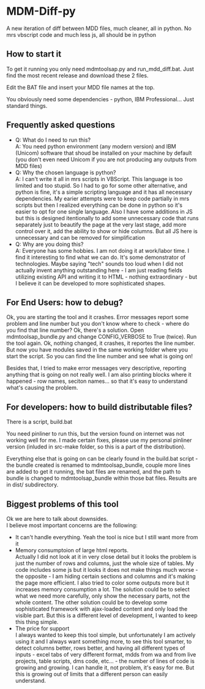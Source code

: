 # MDM-Diff-py
A new iteration of diff between MDD files, much cleaner, all in python. No mrs vbscript code and much less js, all should be in python

## How to start it
To get it running you only need mdmtoolsap.py and run_mdd_diff.bat. Just find the most recent release and download these 2 files.

Edit the BAT file and insert your MDD file names at the top.

You obviously need some dependencies - python, IBM Professional... Just standard things.

## Frequently asked questions
* Q: What do I need to run this?<br />A: You need python environment (any modern version) and IBM (Unicom) software that shoud be installed on your machine by default (you don't even need Unicom if you are not producing any outputs from MDD files)
* Q: Why the chosen language is python?<br />A: I can't write it all in mrs scripts in VBScript. This language is too limited and too stupid. So I had to go for some other alternative, and python is fine, it's a simple scripting language and it has all necessary dependencies. My earier attempts were to keep code partially in mrs scripts but then I realized everything can be done in python so it's easier to opt for one single language. Also I have some additions in JS but this is designed itentionally to add some unnecessary code that runs separately just to beautify the page at the very last stage, add more control over it, add the ability to show or hide columns. But all JS here is unnecessary and can be removed for simplification
* Q: Why are you doing this?<br />A: Everyone has some hobbies. I am not doing it at work/labor time. I find it interesting to find what we can do. It's some demonstrator of technologies. Maybe saying "tech" sounds too loud when I did not actually invent anything outstanding here - I am just reading fields utilizing existing API and writing it to HTML - nothing extraordinary - but I believe it can be developed to more sophisticated shapes.

## For End Users: how to debug?
Ok, you are starting the tool and it crashes. Error messages report some problem and line number but you don't know where to check - where do you find that line number? Ok, there's a solution. Open mdmtoolsap_bundle.py and change CONFIG_VERBOSE to True (twice). Run the tool again. Ok, nothing changed, it crashes, it reportes the line number. But now you have modules saved in the same working folder where you start the script. So you can find the line number and see what is going on!

Besides that, I tried to make error messages very descriptive, reporting anything that is going on not really well. I am also printing blocks where it happened - row names, seciton names... so that it's easy to understand what's causing the problem.

## For developers: how to build distributable files?
There is a script, build.bat

You need pinliner to run this, but the version found on internet was not working well for me. I made certain fixes, please use my personal pinliner version (inluded in src-make folder, so this is a part of the distribution).

Everything else that is going on can be clearly found in the build.bat script - the bundle created is renamed to mdmtoolsap_bundle, couple more lines are added to get it running, the bat files are renamed, and the path to bundle is changed to mdmtoolsap_bundle within those bat files. Results are in dist/ subdirectory.

## Biggest problems of this tool
Ok we are here to talk about downsides.<br />I believe most important concerns are the following:
* It can't handle everything. Yeah the tool is nice but I still want more from it
* Memory consumptoion of large html reports.<br />Actually I did not look at it in very close detail but it looks the problem is just the number of rows and columns, just the whole size of tables. My code includes some js but it looks it does not make things much worse - the opposite - I am hiding certain sections and columns and it's making the page more efficient. I also tried to color some outputs more but it increases memory consumption a lot. The solution could be to select what we need more carefully, only show the necessary parts, not the whole content. The other solution could be to develop some sophisticated framework with ajax-loaded content and only load the visible part. But this is a different level of development, I wanted to keep this thing simple.
* The price for support<br />I always wanted to keep this tool simple, but unfortunately I am actively using it and I always want something more, to see this tool smarter, to detect columns better, rows better, and having all different types of inputs - excel tabs of very different format, mdds from wa and from live projects, table scripts, dms code, etc... - the number of lines of code is growing and growing. I can handle it, not problem, it's easy for me. But this is growing out of limits that a different person can easily understand.
